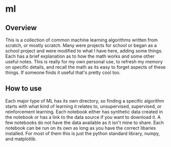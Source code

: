 # ml

## Overview

This is a collection of common machine learning algorithms written from scratch, or mostly scratch. Many were projects for school or began as a school project and were modified to what I have here, adding some things. Each has a brief explanation as to how the math works and some other useful notes. This is really for my own personal use, to refresh my memory on specific details, and recall the math as its easy to forget aspects of these things. If someone finds it useful that's pretty cool too.

## How to use

Each major type of ML has its own directory, so finding a specific algorithm starts with what kind of learning it relates to, unsupervised, supervised, or reinforcement learning. Each notebook either has synthetic data created in the notebook or has a link to the data source if you want to download it. A few notebooks do not have the data available as it isn't mine to share. Each notebook can be run on its own as long as you have the correct libaries installed. For most of them this is just the python standard library, numpy, and matplotlib.
